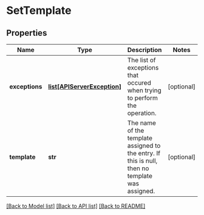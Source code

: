 # SetTemplate

## Properties
Name | Type | Description | Notes
------------ | ------------- | ------------- | -------------
**exceptions** | [**list[APIServerException]**](APIServerException.md) | The list of exceptions that occured when trying to perform the operation. | [optional] 
**template** | **str** | The name of the template assigned to the entry. If this is null, then no template was assigned. | [optional] 

[[Back to Model list]](../README.md#documentation-for-models) [[Back to API list]](../README.md#documentation-for-api-endpoints) [[Back to README]](../README.md)

